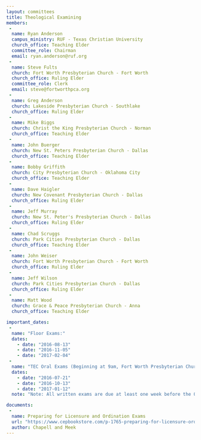 ```yaml
---
layout: committees
title: Theological Examining
members:
 -
  name: Ryan Anderson
  campus_ministry: RUF - Texas Christian University
  church_office: Teaching Elder
  committee_role: Chairman
  email: ryan.anderson@ruf.org
 -
  name: Steve Fults
  church: Fort Worth Presbyterian Church - Fort Worth
  church_office: Ruling Elder
  committee_role: Clerk
  email: steve@fortworthpca.org
 -
  name: Greg Anderson
  church: Lakeside Presbyterian Church - Southlake
  church_office: Ruling Elder
 -
  name: Mike Biggs
  church: Christ the King Presbyterian Church - Norman
  church_office: Teaching Elder
 -
  name: John Buerger
  church: New St. Peters Presbyterian Church - Dallas
  church_office: Teaching Elder
 -
  name: Bobby Griffith
  church: City Presbyterian Church - Oklahoma City
  church_office: Teaching Elder
 -
  name: Dave Haigler
  church: New Covenant Presbyterian Church - Dallas
  church_office: Ruling Elder
 -
  name: Jeff Murray
  church: New St. Peter's Presbyterian Church - Dallas
  church_office: Ruling Elder
 -
  name: Chad Scruggs
  church: Park Cities Presbyterian Church - Dallas
  church_office: Teaching Elder
 -
  name: John Weiser
  church: Fort Worth Presbyterian Church - Fort Worth
  church_office: Ruling Elder
 -
  name: Jeff Wilson
  church: Park Cities Presbyterian Church - Dallas
  church_office: Ruling Elder
 -
  name: Matt Wood
  church: Grace & Peace Presbyterian Church - Anna
  church_office: Teaching Elder

important_dates:
 -
  name: "Floor Exams:"
  dates:
    - date: "2016-08-13"
    - date: "2016-11-05"
    - date: "2017-02-04"
 -
  name: "TEC Oral Exams (Beginning at 9am, Fort Worth Presbyterian Church):"
  dates:
    - date: "2016-07-21"
    - date: "2016-10-13"
    - date: "2017-01-12"
  note: "Note: All written exams are due at least one week before the Oral exam dates."

documents:
 -
  name: Preparing for Licensure and Ordination Exams
  url: "https://www.cepbookstore.com/p-1765-preparing-for-licensure-ordi.aspx"
  author: Chapell and Meek
---
```

